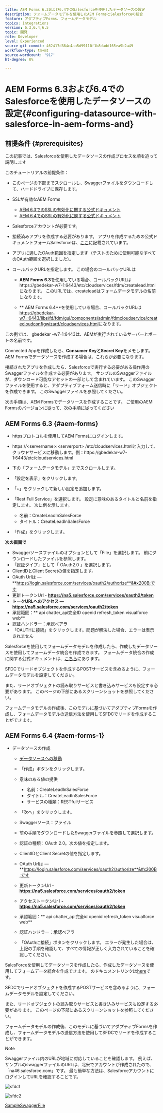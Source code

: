 ```yaml
---
title: AEM Forms 6.3および6.4でのSalesforceを使用したデータソースの設定
description: フォームデータモデルを使用したAEM FormsとSalesforceの統合
feature: アダプティブForms、フォームデータモデル
topics: integrations
version: 6.3,6.4,6.5
topic: 開発
role: Developer
level: Experienced
source-git-commit: 462417d384c4aa5d99110f1b8dadd165ea9b2a49
workflow-type: tm+mt
source-wordcount: '917'
ht-degree: 0%

---
```



# AEM Forms 6.3および6.4でのSalesforceを使用したデータソースの設定{#configuring-datasource-with-salesforce-in-aem-forms-and}

## 前提条件 {#prerequisites}

この記事では、Salesforceを使用したデータソースの作成プロセスを順を追って説明します

このチュートリアルの前提条件：

* このページの下部までスクロールし、Swaggerファイルをダウンロードして、ハードドライブに保存します。
* SSLが有効なAEM Forms

   * [AEM 6.3でのSSLの有効化に関する公式ドキュメント](https://helpx.adobe.com/experience-manager/6-3/sites/administering/using/ssl-by-default.html)
   * [AEM 6.4でのSSLの有効化に関する公式ドキュメント](https://helpx.adobe.com/experience-manager/6-4/sites/administering/using/ssl-by-default.html)

* Salesforceアカウントが必要です。
* 接続済みアプリを作成する必要があります。 アプリを作成するための公式ドキュメントフォームSalesforceは、[ここ](https://help.salesforce.com/articleView?id=connected_app_create.htm&amp;type=0)に記載されています。
* アプリに適したOAuth範囲を指定します（テストのために使用可能なすべてのOAuth範囲を選択しました）。
* コールバックURLを指定します。 この場合のコールバックURLは

   * **AEM Forms 6.3**&#x200B;を使用している場合、コールバックURLはhttps://gbedekar-w7-1:6443/etc/cloudservices/fdm/createlead.htmlになります。 このURLでは、createleadはフォームデータモデルの名前になります。

   * ** AEM Forms 6.4**を使用している場合、コールバックURLは[https://gbedekar-w7-:6443/libs/fd/fdm/gui/components/admin/fdmcloudservice/createcloudconfigwizard/cloudservices.html](https://gbedekar-w7-1:6443/libs/fd/fdm/gui/components/admin/fdmcloudservice/createcloudconfigwizard/cloudservices.html)になります。

この例では、 gbedekar -w7-1:6443は、AEMが実行されているサーバーとポートの名前です。

Connected Appを作成したら、**Consumer KeyとSecret Key**&#x200B;をメモします。 AEM Formsでデータソースを作成する場合は、これらが必要になります。

接続されたアプリを作成したら、Salesforceで実行する必要がある操作用のSwaggerファイルを作成する必要があります。 サンプルのSwaggerファイルが、ダウンロード可能なアセットの一部として含まれています。 このSwaggerファイルを使用すると、アダプティブフォーム送信時に「リード」オブジェクトを作成できます。 このSwaggerファイルを参照してください。

次の手順は、AEM Formsでデータソースを作成することです。 ご使用のAEM Formsのバージョンに従って、次の手順に従ってください

## AEM Forms 6.3 {#aem-forms}

* httpsプロトコルを使用してAEM Formsにログインします。
* https://&lt;servername>:&lt;serverport> /etc/cloudservices.htmlと入力して、クラウドサービスに移動します。例：https://gbedekar-w7-1:6443/etc/cloudservices.html
* 下の「フォームデータモデル」までスクロールします。
* 「設定を表示」をクリックします。
* 「+」をクリックして新しい設定を追加します。
* 「Rest Full Service」を選択します。 設定に意味のあるタイトルと名前を指定します。 次に例を示します。

   * 名前：CreateLeadInSalesForce
   * タイトル：CreateLeadInSalesForce

* 「作成」をクリックします。

**次の画面で**

* Swaggerソースファイルのオプションとして「File」を選択します。 前にダウンロードしたファイルを参照します。
* 「認証タイプ」として「 OAuth2.0 」を選択します。
* ClientIDとClient Secretの値を指定します。
* OAuth Urlは — **https://login.salesforce.com/services/oauth2/authorize**&#x200B;です
* 更新トークンUrl - **https://na5.salesforce.com/services/oauth2/token**
* **トークURLへのアクセス — https://na5.salesforce.com/services/oauth2/token**
* 承認範囲：** api   chatter_api完全ID   openid   refresh_token visualforce web**
* 認証ハンドラー：承認ベアラ
* 「OAUTHに接続」をクリックします。問題が解決した場合、エラーは表示されません

Salesforceを使用してフォームデータモデルを作成したら、作成したデータソースを使用してフォームデータ統合を作成できます。 フォームデータ統合の作成に関する公式ドキュメントは、[こちら](https://helpx.adobe.com/aem-forms/6-3/data-integration.html)にあります。

SFDCでリードオブジェクトを作成するPOSTサービスを含めるように、フォームデータモデルを設定してください。

また、リードオブジェクトの読み取りサービスと書き込みサービスも設定する必要があります。 このページの下部にあるスクリーンショットを参照してください。

フォームデータモデルの作成後、このモデルに基づいてアダプティブFormsを作成し、フォームデータモデルの送信方法を使用してSFDCでリードを作成することができます。

## AEM Forms 6.4 {#aem-forms-1}

* データソースの作成

   * [データソースへの移動](http://localhost:4502/libs/fd/fdm/gui/components/admin/fdmcloudservice/fdm.html/conf/global)

   * 「作成」ボタンをクリックします。
   * 意味のある値の提供

      * 名前：CreateLeadInSalesForce
      * タイトル：CreateLeadInSalesForce
      * サービスの種類：RESTfulサービス
   * 「次へ」をクリックします。
   * Swaggerソース：ファイル
   * 前の手順でダウンロードしたSwaggerファイルを参照して選択します。
   * 認証の種類：OAuth 2.0。次の値を指定します。
   * ClientIDとClient Secretの値を指定します。
   * OAuth Urlは — **https://login.salesforce.com/services/oauth2/authorize**&#x200B;です
   * 更新トークンUrl - **https://na5.salesforce.com/services/oauth2/token**
   * アクセストークンUr **l - https://na5.salesforce.com/services/oauth2/token**
   * 承認範囲：** api chatter_api完全id openid refresh_token visualforce web**
   * 認証ハンドラー：承認ベアラ
   * 「OAuthに接続」ボタンをクリックします。 エラーが発生した場合は、上記の手順を確認して、すべての情報が正しく入力されていることを確認してください。


SalesForceを使用してデータソースを作成したら、作成したデータソースを使用してフォームデータ統合を作成できます。 のドキュメントリンクは[here](https://helpx.adobe.com/experience-manager/6-4/forms/using/create-form-data-models.html)です。

SFDCでリードオブジェクトを作成するPOSTサービスを含めるように、フォームデータモデルを設定してください。

また、リードオブジェクトの読み取りサービスと書き込みサービスも設定する必要があります。 このページの下部にあるスクリーンショットを参照してください。

フォームデータモデルの作成後、このモデルに基づいてアダプティブFormsを作成し、フォームデータモデルの送信方法を使用してSFDCでリードを作成することができます。

>[!NOTE]
>
>Swaggerファイル内のURLが地域に対応していることを確認します。 例えば、サンプルのswaggerファイルのURLは、北米でアカウントが作成されたので、「na46.salesforce.com」です。 最も簡単な方法は、SalesforceアカウントにログインしてURLを確認することです。

![sfdc1](assets/sfdc1.gif)

![sfdc2](assets/sfdc2.png)

[SampleSwaggerFile](assets/swagger-sales-force-lead.json)
